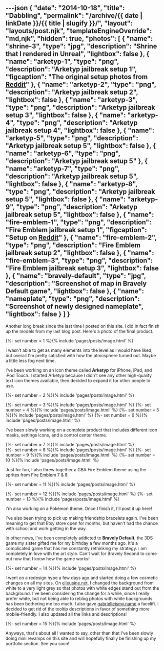 ---json
{
	"date": "2014-10-18",
	"title": "Dabbling",
	"permalink": "/archive/{{ date | linkDate }}/{{ title | slugify }}/",
	"layout": "layouts/post.njk",
	"templateEngineOverride": "md,njk",
	"hidden": true,
	"photos": [
		{
			"name": "shrine-3",
			"type": "jpg",
			"description": "Shrine that I rendered in Unreal",
			"lightbox": false
		},
		{
			"name": "arketyp-1",
			"type": "png",
			"description": "Arketyp jailbreak setup 1",
			"figcaption": "The original setup photos from <a href='http://redd.it/2d7ph3' target='_blank'>Reddit</a>"
		},
		{
			"name": "arketyp-2",
			"type": "png",
			"description": "Arketyp jailbreak setup 2",
			"lightbox": false
		},
		{
			"name": "arketyp-3",
			"type": "png",
			"description": "Arketyp jailbreak setup 3",
			"lightbox": false
		},
		{
			"name": "arketyp-4",
			"type": "png",
			"description": "Arketyp jailbreak setup 4",
			"lightbox": false
		},
		{
			"name": "arketyp-5",
			"type": "png",
			"description": "Arketyp jailbreak setup 5",
			"lightbox": false
		},
		{
			"name": "arketyp-6",
			"type": "png",
			"description": "Arketyp jailbreak setup 5"
		},
		{
			"name": "arketyp-7",
			"type": "png",
			"description": "Arketyp jailbreak setup 5",
			"lightbox": false
		},
		{
			"name": "arketyp-8",
			"type": "png",
			"description": "Arketyp jailbreak setup 5",
			"lightbox": false
		},
		{
			"name": "arketyp-9",
			"type": "png",
			"description": "Arketyp jailbreak setup 5",
			"lightbox": false
		},
		{
			"name": "fire-emblem-1",
			"type": "png",
			"description": "Fire Emblem jailbreak setup 1",
			"figcaption": "Setup on <a href='http://redd.it/2dvcmv' target='_blank'>Reddit</a>"
		},
		{
			"name": "fire-emblem-2",
			"type": "png",
			"description": "Fire Emblem jailbreak setup 2",
			"lightbox": false
		},
		{
			"name": "fire-emblem-3",
			"type": "png",
			"description": "Fire Emblem jailbreak setup 3",
			"lightbox": false
		},
		{
			"name": "bravely-default",
			"type": "jpg",
			"description": "Screenshot of map in Bravely Default game",
			"lightbox": false
		},
		{
			"name": "nameplate",
			"type": "png",
			"description": "Screenshot of newly designed nameplate",
			"lightbox": false
		}
	]
}
---

Another long break since the last time I posted on this site. I did in fact finish up the models from my last blog post. Here's a photo of the final product.

{%- set number = 1 %}{% include 'pages/posts/image.html' %}

I wasn't able to get as many elements into the level as I would have liked, but overall I'm pretty satisfied with how the atmosphere turned out. Maybe a little less fog next time.

<!--more-->

I've been working on an icon theme called **Arketyp** for iPhone, iPad, and iPod Touch. I started Arketyp because I didn't see any other high-quality text icon themes available, then decided to expand it for other people to use.

{%- set number = 2 %}{% include 'pages/posts/image.html' %}
<div class="row-double no-figcaption">
{%- set number = 3 %}{% include 'pages/posts/image.html' %}
{%- set number = 4 %}{% include 'pages/posts/image.html' %}
{%- set number = 5 %}{% include 'pages/posts/image.html' %}
{%- set number = 6 %}{% include 'pages/posts/image.html' %}
</div>

I've been slowly working on a complete product that includes different icon masks, settings icons, and a control center theme.

<div class="no-figcaption">
{%- set number = 7 %}{% include 'pages/posts/image.html' %}
<div class="row-triple">
{%- set number = 8 %}{% include 'pages/posts/image.html' %}
{%- set number = 9 %}{% include 'pages/posts/image.html' %}
{%- set number = 10 %}{% include 'pages/posts/image.html' %}
</div>
</div>

Just for fun, I also threw together a GBA Fire Emblem theme using the sprites from Fire Emblem 7 & 8.

{%- set number = 11 %}{% include 'pages/posts/image.html' %}
<div class="row-double no-figcaption">
{%- set number = 12 %}{% include 'pages/posts/image.html' %}
{%- set number = 13 %}{% include 'pages/posts/image.html' %}
</div>

I'm also working on a Pokémon theme. Once I finish it, I'll post it up here!

I've also been trying to pick up making friendship bracelets again. I've been meaning to get that Etsy store open for months, but haven't had the chance with school and work getting in the way.

In other news, I've been completely addicted to **Bravely Default**, the 3DS game my sister gifted me for my birthday a few months ago. It's a complicated game that has me constantly rethinking my strategy. I am completely in love with the art style. Can't wait for Bravely Second to come out now that I know how the game works!

{%- set number = 14 %}{% include 'pages/posts/image.html' %}

I went on a redesign hype a few days ago and started doing a few cosmetic changes on all my sites. On [elleusine.net](htttp://elleusine.net), I changed the background from white to a very light grey so that photos with white edges stand out from the background. I've been considering the change for a while, since I really prefer white, but not being able to reblog photos with white backgrounds has been bothering me too much. I also gave [gabrielleismy.name](http://gabrielleismy.name) a facelift. I decided to get rid of the tooltip descriptions in favor of something more mobile-friendly. I also updated all the links and descriptions!

{%- set number = 15 %}{% include 'pages/posts/image.html' %}

Anyways, that's about all I wanted to say, other than that I've been slowly doing mini revamps on this site and will hopefully finally be finishing up my portfolio section. See you soon!